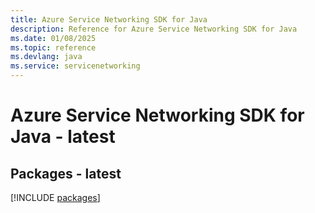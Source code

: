 ```yaml
---
title: Azure Service Networking SDK for Java
description: Reference for Azure Service Networking SDK for Java
ms.date: 01/08/2025
ms.topic: reference
ms.devlang: java
ms.service: servicenetworking
---
```

# Azure Service Networking SDK for Java - latest
## Packages - latest
[!INCLUDE [packages](service-networking-index.md)]